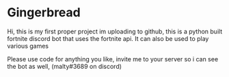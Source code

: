 # Gingerbread
Hi, this is my first proper project im uploading to github, this is a python built fortnite discord bot that uses the fortnite api. It can also be used to play various games

Please use code for anything you like, invite me to your server so i can see the bot as well, (malty#3689 on discord)
